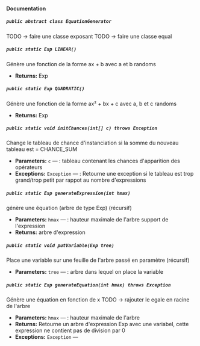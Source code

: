 #### Documentation

##### `public abstract class EquationGenerator`

TODO -> faire une classe exposant TODO -> faire une classe equal

##### `public static Exp LINEAR()`

Génère une fonction de la forme ax + b avec a et b randoms

 * **Returns:** Exp

##### `public static Exp QUADRATIC()`

Génère une fonction de la forme ax² + bx + c avec a, b et c randoms

 * **Returns:** Exp

##### `public static void initChances(int[] c) throws Exception`

Change le tableau de chance d'instanciation si la somme du nouveau tableau est = CHANCE_SUM

 * **Parameters:** `c` — : tableau contenant les chances d'apparition des opérateurs
 * **Exceptions:** `Exception` — : Retourne une exception si le tableau est trop grand/trop petit par rappot au nombre d'expressions

##### `public static Exp generateExpression(int hmax)`

génère une équation (arbre de type Exp) (récursif)

 * **Parameters:** `hmax` — : hauteur maximale de l'arbre support de l'expression
 * **Returns:** arbre d'expression

##### `public static void putVariable(Exp tree)`

Place une variable sur une feuille de l'arbre passé en paramètre (récursif)

 * **Parameters:** `tree` — : arbre dans lequel on place la variable

##### `public static Exp generateEquation(int hmax) throws Exception`

Génère une équation en fonction de x TODO -> rajouter le egale en racine de l'arbre

 * **Parameters:** `hmax` — : hauteur maximale de l'arbre
 * **Returns:** Retourne un arbre d'expression Exp avec une variabel, cette expression ne contient pas de division par 0
 * **Exceptions:** `Exception` — 
